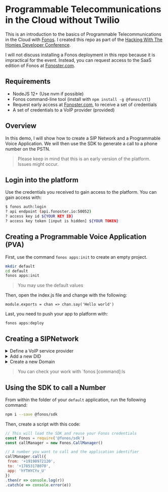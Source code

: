 # Programmable Telecommunications in the Cloud without Twilio

This is an introduction to the basics of Programmable Telecommunications in the Cloud with [Fonos](https://github.com/fonoster/fonos). I created this repo as part of the [Hacking With The Homies Developer Conference](https://github.com/detroitblacktech/hwthdc2020). 

I will not discuss installing a Fonos deployment in this repo because it is impractical for the event. Instead, you can request access to the SaaS edition of Fonos at [Fonoster.com](http://fonoster.com/).

## Requirements

- NodeJS 12+ (Use nvm if possible)
- Fonos command-line tool (install with `npm install -g @fonos/ctl`)
- Request early access at [Fonoster.com](http://fonoster.com/), to receive a set of credentials
- A set of credentials to a VoIP provider (provided)

## Overview

In this demo, I will show how to create a SIP Network and a Programmable Voice Application. We will then use the SDK to generate a call to a phone number on the PSTN. 

> Please keep in mind that this is an early version of the platform.  Issues might occur.

## Login into the platform

Use the credentials you received to gain access to the platform. You can gain access with:

```bash
$ fonos auth:login
? api endpoint (api.fonoster.io:50052)
? access key id ${YOUR KEY ID}
? access key token [input is hidden] ${YOUR TOKEN}
```

## Creating a Programmable Voice Application (PVA)

First, use the command `fonos apps:init` to create an empty project.

```bash
mkdir default
cd default
fonos apps:init
```

> You may use the default values

Then, open the index.js file and change with the following:

```
module.exports = chan => chan.say('Hello world')
```

Last, you need to push your app to platform with:

```
fonos apps:deploy
```

## Creating a SIPNetwork

<details><summary>Define a VoIP service provider</summary>
  
  <br />
  <p>First, let's define a VoIP service provider with:</p>

```bash
$ fonos providers:create

This utility will help you create a new Provider
Press ^C at any time to quit.
? friendly name HWTHDC2021
? username hwth
? secret [hidden]
? host newyork1.voip.ms
? transport tcp
? expire 300
? does everything look good? Yes
Creating provider HWTHDC2021... Done
```
> Use the information provided to you by homies

</details>

<details><summary>Add a new DID</summary>

  <br />
  <p>Add new DID with:</p>


```bash
$ fonos numbers:create

This utility will help you create a new Number
Press ^C at any time to quit.
? number in E.164 format (e.g. +16471234567) +17853178070
? service provider HWTHDC2021
? aor link (leave empty)
? ingress app default
? does everything look good? Yes
Creating number 17853178070... Done
```
</details>

<details><summary>Create a new Domain</summary>
  <br />
  <p>Before creating the domain you must obtain the numbers reference with 'fonos numbers:ls'</p>
  <p>Create new DID with:</p>

```bash
$ fonos domains:create

This utility will help you create a new Domain
Press ^C at any time to quit.
? friendly name acme corp
? domain uri acme.com
? egress rule 
? number reference 
? access deny list 0.0.0.0/1
? access allow list 
? does everything look good? Yes
Creating domain acme corp... Done
```
</details>

> You can check your work with `fonos [command]:ls

## Using the SDK to call a Number

From within the folder of your `default` application, run the following command:

```bash
npm i --save @fonos/sdk 
```

Then, create a script with this code:

```javascript
// This will load the SDK and reuse your Fonos credentials
const Fonos = require('@fonos/sdk')
const callManager = new Fonos.CallManager()

// A number you want to call and the application identifier
callManager.call({
 from: '+19198972120',
 to: '+17853178070',
 app: 'hYTHYCYv_U'
})
.then(r => console.log(r))
.catch(e => console.error(e))
```
